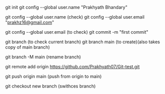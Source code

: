 git init
git config --global user.name "Prakhyath Bhandary"

git config --global user.name (check)
git config --global user.email "prakhz16@gmail.com"

git config --global user.email (to check)
git commit -m "first commit"

git branch (to check current branch)
git branch main  (to create)(also takes copy of main branch)

git branch -M main  (rename branch)

git remote add origin https://github.com/Prakhyath07/Git-test.git

git push origin main  (push from origin to main)

git checkout new branch (swithces branch)